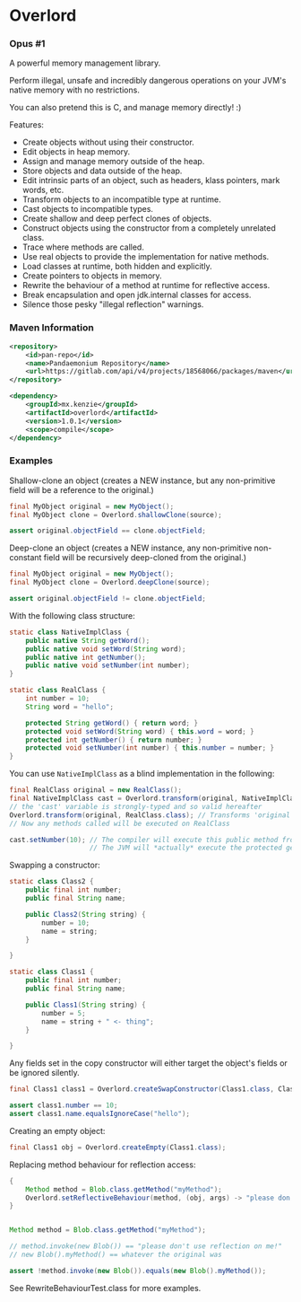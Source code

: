 Overlord
=====
### Opus #1

A powerful memory management library.

Perform illegal, unsafe and incredibly dangerous operations on your JVM's native memory with no restrictions.

You can also pretend this is C, and manage memory directly! :)

Features:
  * Create objects without using their constructor.
  * Edit objects in heap memory.
  * Assign and manage memory outside of the heap.
  * Store objects and data outside of the heap.
  * Edit intrinsic parts of an object, such as headers, klass pointers, mark words, etc.
  * Transform objects to an incompatible type at runtime.
  * Cast objects to incompatible types.
  * Create shallow and deep perfect clones of objects.
  * Construct objects using the constructor from a completely unrelated class.
  * Trace where methods are called.
  * Use real objects to provide the implementation for native methods.
  * Load classes at runtime, both hidden and explicitly.
  * Create pointers to objects in memory.
  * Rewrite the behaviour of a method at runtime for reflective access.
  * Break encapsulation and open jdk.internal classes for access.
  * Silence those pesky "illegal reflection" warnings.
 

### Maven Information
```xml
<repository>
    <id>pan-repo</id>
    <name>Pandaemonium Repository</name>
    <url>https://gitlab.com/api/v4/projects/18568066/packages/maven</url>
</repository>
``` 

```xml
<dependency>
    <groupId>mx.kenzie</groupId>
    <artifactId>overlord</artifactId>
    <version>1.0.1</version>
    <scope>compile</scope>
</dependency>
```

### Examples

Shallow-clone an object (creates a NEW instance, but any non-primitive field will be a reference to the original.)
```java 
final MyObject original = new MyObject();
final MyObject clone = Overlord.shallowClone(source);

assert original.objectField == clone.objectField;
```

Deep-clone an object (creates a NEW instance, any non-primitive non-constant field will be recursively deep-cloned from the original.)
```java 
final MyObject original = new MyObject();
final MyObject clone = Overlord.deepClone(source);

assert original.objectField != clone.objectField;
```

With the following class structure:
```java
static class NativeImplClass {
    public native String getWord();
    public native void setWord(String word);
    public native int getNumber();
    public native void setNumber(int number);
}

static class RealClass {
    int number = 10;
    String word = "hello";

    protected String getWord() { return word; }
    protected void setWord(String word) { this.word = word; }
    protected int getNumber() { return number; }
    protected void setNumber(int number) { this.number = number; }
}
```

You can use `NativeImplClass` as a blind implementation in the following:
```java 
final RealClass original = new RealClass();
final NativeImplClass cast = Overlord.transform(original, NativeImplClass.class); // Transforms 'original' to an instance of NativeImplClass
// the 'cast' variable is strongly-typed and so valid hereafter
Overlord.transform(original, RealClass.class); // Transforms 'original' back to its true class
// Now any methods called will be executed on RealClass

cast.setNumber(10); // The compiler will execute this public method from NativeImplClass
                    // The JVM will *actually* execute the protected getNumber method from RealClass
```

Swapping a constructor:
```java
static class Class2 {
    public final int number;
    public final String name;

    public Class2(String string) {
        number = 10;
        name = string;
    }

}

static class Class1 {
    public final int number;
    public final String name;

    public Class1(String string) {
        number = 5;
        name = string + " <- thing";
    }

}
```

Any fields set in the copy constructor will either target the object's fields or be ignored silently.
```java 
final Class1 class1 = Overlord.createSwapConstructor(Class1.class, Class2.class, "hello");

assert class1.number == 10;
assert class1.name.equalsIgnoreCase("hello");
```

Creating an empty object:
```java 
final Class1 obj = Overlord.createEmpty(Class1.class);
```

Replacing method behaviour for reflection access:
```java 
{
    Method method = Blob.class.getMethod("myMethod");
    Overlord.setReflectiveBehaviour(method, (obj, args) -> "please don't use reflection on me!");
}


Method method = Blob.class.getMethod("myMethod");

// method.invoke(new Blob()) == "please don't use reflection on me!"
// new Blob().myMethod() == whatever the original was

assert !method.invoke(new Blob()).equals(new Blob().myMethod());
```
See RewriteBehaviourTest.class for more examples.
